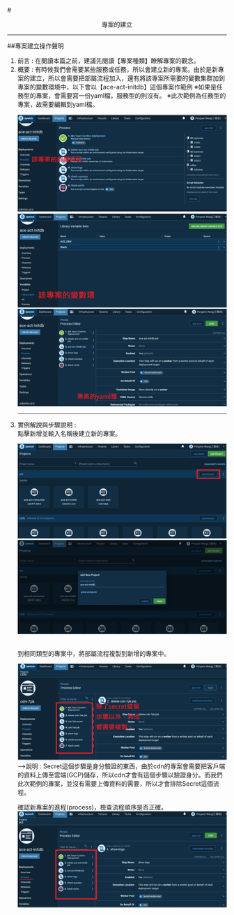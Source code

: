 #<center>專案的建立</center>
<hr>

##專案建立操作聲明
<br>
<ol>
<li>前言 : 在閱讀本篇之前，建議先閱讀【專案種類】瞭解專案的觀念。
<li>概要 : 有時候我們會需要某些服務或任務，所以會建立新的專案。由於是新專案的建立，所以會需要把部屬流程加入，還有將該專案所需要的變數集群加到專案的變數環境中，以下會以【ace-act-initdb】這個專案作範例
※如果是任務型的專案，會需要寫一份yaml檔，服務型的則沒有。
※此次範例為任務型的專案，故需要編輯到yaml檔。

![image.png](/.attachments/image-6770db99-6643-431b-adeb-7ff693a249cb.png)
![image.png](/.attachments/image-9f5beab9-7fce-4193-8435-dbb952da1533.png)
![image.png](/.attachments/image-96edf6ad-ee22-4a22-ba33-f7849fd2912c.png)
<hr>
<li>實例解說與步驟說明 : 
<br>
<Step1> 點擊新增並輸入名稱後建立新的專案。

![image.png](/.attachments/image-9256e26a-3f67-48ff-b7a0-66b994790789.png)
![image.png](/.attachments/image-665490d0-3b38-48a9-a6ca-32e783468ce7.png)

<br>
<Step2> 到相同類型的專案中，將部屬流程複製到新增的專案中。

![image.png](/.attachments/image-68faf8ca-d20b-4217-a773-66dfa04cf10c.png)
-->說明 : Secret這個步驟是身分驗證的東西，由於cdn的專案會需要把客戶端的資料上傳至雲端(GCP)儲存，所以cdn才會有這個步驟以驗證身分。而我們此次範例的專案，並沒有需要上傳資料的需要，所以才會排除Secret這個流程。

<Step3> 確認新專案的進程(process)，檢查流程順序是否正確。
![image.png](/.attachments/image-e93a937d-4c41-4637-b731-e9099af53b46.png)


</ol>